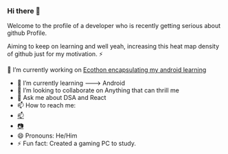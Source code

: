 ### Hi there 👋
Welcome to the profile of a developer who is recently getting serious about github Profile.

Aiming to keep on learning and well yeah, increasing this heat map density of github just for my motivation. ⚡

🔭 I’m currently working on [Ecothon encapsulating my android learning](https://github.com/mrintro/Ecothon-Imposters)
- 🌱 I’m currently learning ---> Android 
- 👯 I’m looking to collaborate on Anything that can thrill me
- 💬 Ask me about DSA and React
- 📫 How to reach me: 
-   [📫](aniketpanwar.1998@gmail.com)
-   [📷](https://www.instagram.com/_header_bug_/)
- 😄 Pronouns: He/Him
- ⚡ Fun fact: Created a gaming PC to study.

<!--
**mrintro/mrintro** is a ✨ _special_ ✨ repository because its `README.md` (this file) appears on your GitHub profile.

Here are some ideas to get you started:

- 🔭 I’m currently working on ...
- 🌱 I’m currently learning ...
- 👯 I’m looking to collaborate on ...
- 🤔 I’m looking for help with ...
- 💬 Ask me about ...
- 📫 How to reach me: ...
- 😄 Pronouns: ...
- ⚡ Fun fact: ...
-->
